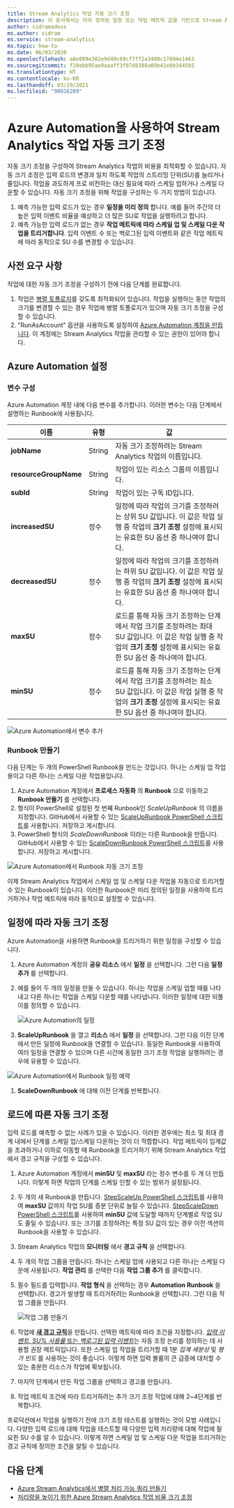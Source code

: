 ```yaml
---
title: Stream Analytics 작업 자동 크기 조정
description: 이 문서에서는 미리 정의된 일정 또는 작업 메트릭 값을 기반으로 Stream Analytics 작업을 자동 크기 조정하는 방법을 설명합니다.
author: sidramadoss
ms.author: sidram
ms.service: stream-analytics
ms.topic: how-to
ms.date: 06/03/2020
ms.openlocfilehash: a8e089e302e9d40c69cf7ff2a3480c17894e1463
ms.sourcegitcommit: f28ebb95ae9aaaff3f87d8388a09b41e0b3445b5
ms.translationtype: HT
ms.contentlocale: ko-KR
ms.lasthandoff: 03/29/2021
ms.locfileid: "98016289"
---
```

# <a name="autoscale-stream-analytics-jobs-using-azure-automation"></a>Azure Automation을 사용하여 Stream Analytics 작업 자동 크기 조정

자동 크기 조정을 구성하여 Stream Analytics 작업의 비용을 최적화할 수 있습니다. 자동 크기 조정은 입력 로드의 변경과 일치 하도록 작업의 스트리밍 단위(SU)를 늘리거나 줄입니다. 작업을 과도하게 프로 비전하는 대신 필요에 따라 스케일 업하거나 스케일 다운할 수 있습니다. 자동 크기 조정을 위해 작업을 구성하는 두 가지 방법이 있습니다.
1. 예측 가능한 입력 로드가 있는 경우 **일정을 미리 정의** 합니다. 예를 들어 주간의 더 높은 입력 이벤트 비율을 예상하고 더 많은 SU로 작업을 실행하려고 합니다.
2. 예측 가능한 입력 로드가 없는 경우 **작업 메트릭에 따라 스케일 업 및 스케일 다운 작업을 트리거합니다**. 입력 이벤트 수 또는 백로그된 입력 이벤트와 같은 작업 메트릭에 따라 동적으로 SU 수를 변경할 수 있습니다.

## <a name="prerequisites"></a>사전 요구 사항
작업에 대한 자동 크기 조정을 구성하기 전에 다음 단계를 완료합니다.
1. 작업은 [병렬 토폴로지](./stream-analytics-parallelization.md)를 갖도록 최적화되어 있습니다. 작업을 실행하는 동안 작업의 크기를 변경할 수 있는 경우 작업에 병렬 토폴로지가 있으며 자동 크기 조정을 구성할 수 있습니다.
2. "RunAsAccount" 옵션을 사용하도록 설정하여 [Azure Automation 계정을 만듭니다](../automation/automation-create-standalone-account.md). 이 계정에는 Stream Analytics 작업을 관리할 수 있는 권한이 있어야 합니다.

## <a name="set-up-azure-automation"></a>Azure Automation 설정
### <a name="configure-variables"></a>변수 구성
Azure Automation 계정 내에 다음 변수를 추가합니다. 이러한 변수는 다음 단계에서 설명하는 Runbook에 사용됩니다.

| 이름 | 유형 | 값 |
| --- | --- | --- |
| **jobName** | String | 자동 크기 조정하려는 Stream Analytics 작업의 이름입니다. |
| **resourceGroupName** | String | 작업이 있는 리소스 그룹의 이름입니다. |
| **subId** | String | 작업이 있는 구독 ID입니다. |
| **increasedSU** | 정수 | 일정에 따라 작업의 크기를 조정하려는 상위 SU 값입니다. 이 값은 작업 실행 중 작업의 **크기 조정** 설정에 표시되는 유효한 SU 옵션 중 하나여야 합니다. |
| **decreasedSU** | 정수 | 일정에 따라 작업의 크기를 조정하려는 하위 SU 값입니다. 이 값은 작업 실행 중 작업의 **크기 조정** 설정에 표시되는 유효한 SU 옵션 중 하나여야 합니다. |
| **maxSU** | 정수 | 로드를 통해 자동 크기 조정하는 단계에서 작업 크기를 조정하려는 최대 SU 값입니다. 이 값은 작업 실행 중 작업의 **크기 조정** 설정에 표시되는 유효한 SU 옵션 중 하나여야 합니다. |
| **minSU** | 정수 | 로드를 통해 자동 크기 조정하는 단계에서 작업 크기를 조정하려는 최소 SU 값입니다. 이 값은 작업 실행 중 작업의 **크기 조정** 설정에 표시되는 유효한 SU 옵션 중 하나여야 합니다. |

![Azure Automation에서 변수 추가](./media/autoscale/variables.png)

### <a name="create-runbooks"></a>Runbook 만들기
다음 단계는 두 개의 PowerShell Runbook을 만드는 것입니다. 하나는 스케일 업 작업용이고 다른 하나는 스케일 다운 작업용입니다.
1. Azure Automation 계정에서 **프로세스 자동화** 의 **Runbook** 으로 이동하고 **Runbook 만들기** 를 선택합니다.
2. 형식이 PowerShell로 설정된 첫 번째 Runbook인 *ScaleUpRunbook* 의 이름을 지정합니다. GitHub에서 사용할 수 있는 [ScaleUpRunbook PowerShell 스크립트](https://github.com/Azure/azure-stream-analytics/blob/master/Autoscale/ScaleUpRunbook.ps1)를 사용합니다. 저장하고 게시합니다.
3. PowerShell 형식의 *ScaleDownRunbook* 이라는 다른 Runbook을 만듭니다. GitHub에서 사용할 수 있는 [ScaleDownRunbook PowerShell 스크립트](https://github.com/Azure/azure-stream-analytics/blob/master/Autoscale/ScaleDownRunbook.ps1)를 사용합니다. 저장하고 게시합니다.

![Azure Automation에서 Runbook 자동 크기 조정](./media/autoscale/runbooks.png)

이제 Stream Analytics 작업에서 스케일 업 및 스케일 다운 작업을 자동으로 트리거할 수 있는 Runbook이 있습니다. 이러한 Runbook은 미리 정의된 일정을 사용하여 트리거하거나 작업 메트릭에 따라 동적으로 설정할 수 있습니다.

## <a name="autoscale-based-on-a-schedule"></a>일정에 따라 자동 크기 조정
Azure Automation을 사용하면 Runbook을 트리거하기 위한 일정을 구성할 수 있습니다.
1. Azure Automation 계정의 **공유 리소스** 에서 **일정** 을 선택합니다. 그런 다음 **일정 추가** 를 선택합니다.
2. 예를 들어 두 개의 일정을 만들 수 있습니다. 하나는 작업을 스케일 업할 때를 나타내고 다른 하나는 작업을 스케일 다운할 때를 나타냅니다. 이러한 일정에 대한 되풀이를 정의할 수 있습니다.

   ![Azure Automation의 일정](./media/autoscale/schedules.png)

3. **ScaleUpRunbook** 을 열고 **리소스** 에서 **일정** 을 선택합니다. 그런 다음 이전 단계에서 만든 일정에 Runbook을 연결할 수 있습니다. 동일한 Runbook을 사용하여 여러 일정을 연결할 수 있으며 다른 시간에 동일한 크기 조정 작업을 실행하려는 경우에 유용할 수 있습니다.

![Azure Automation에서 Runbook 일정 예약](./media/autoscale/schedulerunbook.png)

1. **ScaleDownRunbook** 에 대해 이전 단계를 반복합니다.

## <a name="autoscale-based-on-load"></a>로드에 따른 자동 크기 조정
입력 로드를 예측할 수 없는 사례가 있을 수 있습니다. 이러한 경우에는 최소 및 최대 경계 내에서 단계를 스케일 업/스케일 다운하는 것이 더 적합합니다. 작업 메트릭이 임계값을 초과하거나 이하로 이동할 때 Runbook을 트리거하기 위해 Stream Analytics 작업에서 경고 규칙을 구성할 수 있습니다.
1. Azure Automation 계정에서 **minSU** 및 **maxSU** 라는 정수 변수를 두 개 더 만듭니다. 이렇게 하면 작업의 단계를 스케일 인할 수 있는 범위가 설정됩니다.
2. 두 개의 새 Runbook을 만듭니다. [StepScaleUp PowerShell 스크립트](https://github.com/Azure/azure-stream-analytics/blob/master/Autoscale/StepScaleUp.ps1)를 사용하여 **maxSU** 값까지 작업 SU를 증분 단위로 늘릴 수 있습니다. [StepScaleDown PowerShell 스크립트](https://github.com/Azure/azure-stream-analytics/blob/master/Autoscale/StepScaleDown.ps1)를 사용하여 **minSU** 값에 도달할 때까지 단계별로 작업 SU도 줄일 수 있습니다. 또는 크기를 조정하려는 특정 SU 값이 있는 경우 이전 섹션의 Runbook을 사용할 수 있습니다.
3. Stream Analytics 작업의 **모니터링** 에서 **경고 규칙** 을 선택합니다. 
4. 두 개의 작업 그룹을 만듭니다. 하나는 스케일 업에 사용되고 다른 하나는 스케일 다운에 사용됩니다. **작업 관리** 를 선택한 다음 **작업 그룹 추가** 를 클릭합니다. 
5. 필수 필드를 입력합니다. **작업 형식** 을 선택하는 경우 **Automation Runbook** 을 선택합니다. 경고가 발생할 때 트리거하려는 Runbook을 선택합니다. 그런 다음 작업 그룹을 만듭니다.

   ![작업 그룹 만들기](./media/autoscale/create-actiongroup.png)
6. 작업에 [**새 경고 규칙**](./stream-analytics-set-up-alerts.md#set-up-alerts-in-the-azure-portal)을 만듭니다. 선택한 메트릭에 따라 조건을 지정합니다. [*입력 이벤트*, *SU% 사용률* 또는 *백로그된 입력 이벤트*](./stream-analytics-monitoring.md#metrics-available-for-stream-analytics)는 자동 조정 논리를 정의하는 데 사용할 권장 메트릭입니다. 또한 스케일 업 작업을 트리거할 때 1분 *집계 세분성* 및 *평가 빈도* 를 사용하는 것이 좋습니다. 이렇게 하면 입력 볼륨의 큰 급증에 대처할 수 있는 충분한 리소스가 작업에 확보됩니다.
7. 마지막 단계에서 만든 작업 그룹을 선택하고 경고를 만듭니다.
8. 작업 메트릭 조건에 따라 트리거하려는 추가 크기 조정 작업에 대해 2~4단계를 반복합니다.

프로덕션에서 작업을 실행하기 전에 크기 조정 테스트를 실행하는 것이 모범 사례입니다. 다양한 입력 로드에 대해 작업을 테스트할 때 다양한 입력 처리량에 대해 작업에 필요한 SU 수를 알 수 있습니다. 이렇게 하면 스케일 업 및 스케일 다운 작업을 트리거하는 경고 규칙에 정의한 조건을 알릴 수 있습니다. 

## <a name="next-steps"></a>다음 단계
* [Azure Stream Analytics에서 병렬 처리 가능 쿼리 만들기](stream-analytics-parallelization.md)
* [처리량을 높이기 위한 Azure Stream Analytics 작업 비율 크기 조정](stream-analytics-scale-jobs.md)